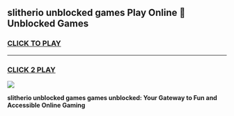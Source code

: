 
## slitherio unblocked games Play Online 👋 Unblocked Games
<h3>
<a href="https://premium.freeplayer.one?title=slitherio_unblocked_games&ref=19F">CLICK TO PLAY</a></h3>
<hr>

<h3>
<a href="https://premium.freeplayer.one?title=slitherio_unblocked_games&ref=19F">CLICK 2 PLAY</a>
  
</h3>

<a href="https://premium.freeplayer.one?title=slitherio_unblocked_games&ref=19F"><img src="https://clearcache.store/games.png"></a>


**slitherio unblocked games games unblocked: Your Gateway to Fun and Accessible Online Gaming**
